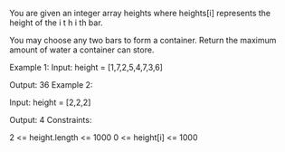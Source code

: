 You are given an integer array heights where heights[i] represents the height of the 
i
t
h
i 
th
  bar.

You may choose any two bars to form a container. Return the maximum amount of water a container can store.

Example 1:
Input: height = [1,7,2,5,4,7,3,6]

Output: 36
Example 2:

Input: height = [2,2,2]

Output: 4
Constraints:

2 <= height.length <= 1000
0 <= height[i] <= 1000